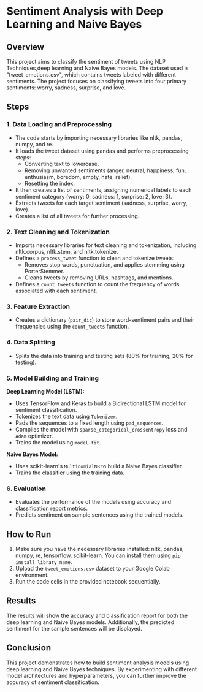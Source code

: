 # Sentiment Analysis with Deep Learning and Naive Bayes

## Overview

This project aims to classify the sentiment of tweets using NLP Techniques,deep learning and Naive Bayes models. The dataset used is "tweet_emotions.csv", which contains tweets labeled with different sentiments. The project focuses on classifying tweets into four primary sentiments: worry, sadness, surprise, and love. 

## Steps

### 1. Data Loading and Preprocessing

- The code starts by importing necessary libraries like nltk, pandas, numpy, and re.
- It loads the tweet dataset using pandas and performs preprocessing steps:
    - Converting text to lowercase.
    - Removing unwanted sentiments (anger, neutral, happiness, fun, enthusiasm, boredom, empty, hate, relief).
    - Resetting the index.
- It then creates a list of sentiments, assigning numerical labels to each sentiment category (worry: 0, sadness: 1, surprise: 2, love: 3).
- Extracts tweets for each target sentiment (sadness, surprise, worry, love).
- Creates a list of all tweets for further processing.

### 2. Text Cleaning and Tokenization

- Imports necessary libraries for text cleaning and tokenization, including nltk.corpus, nltk.stem, and nltk.tokenize.
- Defines a `process_tweet` function to clean and tokenize tweets:
    - Removes stop words, punctuation, and applies stemming using PorterStemmer.
    - Cleans tweets by removing URLs, hashtags, and mentions.
- Defines a `count_tweets` function to count the frequency of words associated with each sentiment.

### 3. Feature Extraction

- Creates a dictionary (`pair_dic`) to store word-sentiment pairs and their frequencies using the `count_tweets` function.

### 4. Data Splitting

- Splits the data into training and testing sets (80% for training, 20% for testing).

### 5. Model Building and Training

**Deep Learning Model (LSTM):**
- Uses TensorFlow and Keras to build a Bidirectional LSTM model for sentiment classification.
- Tokenizes the text data using `Tokenizer`.
- Pads the sequences to a fixed length using `pad_sequences`.
- Compiles the model with `sparse_categorical_crossentropy` loss and `Adam` optimizer.
- Trains the model using `model.fit`.

**Naive Bayes Model:**
- Uses scikit-learn's `MultinomialNB` to build a Naive Bayes classifier.
- Trains the classifier using the training data.

### 6. Evaluation

- Evaluates the performance of the models using accuracy and classification report metrics.
- Predicts sentiment on sample sentences using the trained models.

## How to Run

1. Make sure you have the necessary libraries installed: nltk, pandas, numpy, re, tensorflow, scikit-learn. You can install them using `pip install library_name`.
2. Upload the `tweet_emotions.csv` dataset to your Google Colab environment.
3. Run the code cells in the provided notebook sequentially.

## Results

The results will show the accuracy and classification report for both the deep learning and Naive Bayes models. Additionally, the predicted sentiment for the sample sentences will be displayed.

## Conclusion

This project demonstrates how to build sentiment analysis models using deep learning and Naive Bayes techniques. By experimenting with different model architectures and hyperparameters, you can further improve the accuracy of sentiment classification.

